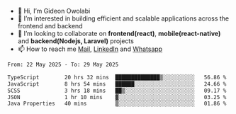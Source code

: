 - 👋 Hi, I’m Gideon Owolabi
- 👀 I’m interested in building efficient and scalable applications across the frontend and backend
- 💞️ I’m looking to collaborate on <b>frontend(react)</b>, <b>mobile(react-native)</b> and <b>backend(Nodejs, Laravel)</b> projects
- 📫 How to reach me <a href="mailto:gideoniyin2021@gmail.com">Mail</a>, <a href="https://www.linkedin.com/in/gideon-owolabi-9b667a232/">LinkedIn</a> and <a href="https://wa.me/2348055377085">Whatsapp</a>

<!---
gude1/gude1 is a ✨ special ✨ repository because its `README.md` (this file) appears on your GitHub profile.
You can click the Preview link to take a look at your changes.
--->

<!--START_SECTION:waka-->

```txt
From: 22 May 2025 - To: 29 May 2025

TypeScript        20 hrs 32 mins  ██████████████▒░░░░░░░░░░   56.86 %
JavaScript        8 hrs 54 mins   ██████░░░░░░░░░░░░░░░░░░░   24.66 %
SCSS              3 hrs 18 mins   ██▒░░░░░░░░░░░░░░░░░░░░░░   09.17 %
JSON              1 hr 10 mins    ▓░░░░░░░░░░░░░░░░░░░░░░░░   03.25 %
Java Properties   40 mins         ▒░░░░░░░░░░░░░░░░░░░░░░░░   01.86 %
```

<!--END_SECTION:waka-->

